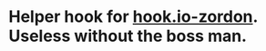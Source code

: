 # Helper hook for [hook.io-zordon](http://github.com/brynbellomy/hook.io-zordon).  Useless without the boss man.